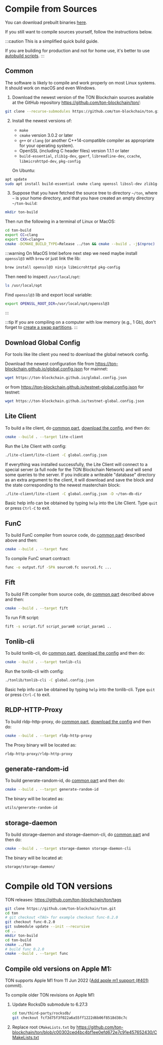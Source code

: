 # Compile from Sources

You can download prebuilt binaries [here](/develop/smart-contracts/environment/installation#1-download).

If you still want to compile sources yourself, follow the instructions below.

:::caution
This is a simplified quick build guide. 

If you are building for production and not for home use, it's better to use [autobuild scripts](https://github.com/ton-blockchain/ton/tree/master/.github/workflows).
:::

## Common

The software is likely to compile and work properly on most Linux systems. It should work on macOS and even Windows.

1) Download the newest version of the TON Blockchain sources available at the GitHub repository https://github.com/ton-blockchain/ton/:

```bash
git clone --recurse-submodules https://github.com/ton-blockchain/ton.git
```

2) Install the newest versions of:
   - `make`
   - `cmake` version 3.0.2 or later
   - `g++` or `clang` (or another C++14-compatible compiler as appropriate for your operating system).
   - OpenSSL (including C header files) version 1.1.1 or later
   - `build-essential`, `zlib1g-dev`, `gperf`, `libreadline-dev`, `ccache`, `libmicrohttpd-dev`, `pkg-config`

   On Ubuntu:

```bash
apt update
sudo apt install build-essential cmake clang openssl libssl-dev zlib1g-dev gperf libreadline-dev ccache libmicrohttpd-dev pkg-config
```


3) Suppose that you have fetched the source tree to directory `~/ton`, where `~` is your home directory, and that you have created an empty directory `~/ton-build`:

```bash
mkdir ton-build
```

Then run the following in a terminal of Linux or MacOS:

```bash
cd ton-build
export CC=clang
export CXX=clang++
cmake -DCMAKE_BUILD_TYPE=Release ../ton && cmake --build . -j$(nproc)
```

:::warning
On MacOS Intel before next step we need maybe install `openssl@3` with `brew` or just link the lib:

```zsh
brew install openssl@3 ninja libmicrohttpd pkg-config
```

Then need to inspect `/usr/local/opt`:

```zsh
ls /usr/local/opt
```

Find `openssl@3` lib and export local variable:

```zsh
export OPENSSL_ROOT_DIR=/usr/local/opt/openssl@3
```

:::

:::tip
If you are compiling on a computer with low memory (e.g., 1 Gb), don't forget to [create a swap partitions](/develop/howto/compile-swap).
:::

## Download Global Config

For tools like lite client you need to download the global network config.

Download the newest configuration file from https://ton-blockchain.github.io/global.config.json for mainnet:

```bash
wget https://ton-blockchain.github.io/global.config.json
```

or from https://ton-blockchain.github.io/testnet-global.config.json for testnet:

```bash
wget https://ton-blockchain.github.io/testnet-global.config.json
```

## Lite Client

To build a lite client, do [common part](/develop/howto/compile#common), [download the config](/develop/howto/compile#download-global-config), and then do:

```bash
cmake --build . --target lite-client
```

Run the Lite Client with config:

```bash
./lite-client/lite-client -C global.config.json
```

If everything was installed successfully, the Lite Client will connect to a special server (a full node for the TON Blockchain Network) and will send some queries to the server.
If you indicate a writeable "database" directory as an extra argument to the client, it will download and save the block and the state corresponding to the newest masterchain block:

```bash
./lite-client/lite-client -C global.config.json -D ~/ton-db-dir
```

Basic help info can be obtained by typing `help` into the Lite Client. Type `quit` or press `Ctrl-C` to exit.


## FunC

To build FunC compiler from source code, do [common part](/develop/howto/compile#common) described above and then:

```bash
cmake --build . --target func
```

To compile FunC smart contract:

```bash
func -o output.fif -SPA source0.fc source1.fc ...
```

## Fift

To build Fift compiler from source code, do [common part](/develop/howto/compile#common) described above and then:

```bash
cmake --build . --target fift
```

To run Fift script:

```bash
fift -s script.fif script_param0 script_param1 ..
```

## Tonlib-cli

To build tonlib-cli, do [common part](/develop/howto/compile#common), [download the config](/develop/howto/compile#download-global-config) and then do:

```bash
cmake --build . --target tonlib-cli
```

Run the tonlib-cli with config:

```bash
./tonlib/tonlib-cli -C global.config.json
```

Basic help info can be obtained by typing `help` into the tonlib-cli. Type `quit` or press `Ctrl-C` to exit.

## RLDP-HTTP-Proxy

To build rldp-http-proxy, do [common part](/develop/howto/compile#common), [download the config](/develop/howto/compile#download-global-config) and then do:

```bash
cmake --build . --target rldp-http-proxy
```

The Proxy binary will be located as:

```bash
rldp-http-proxy/rldp-http-proxy
```

## generate-random-id

To build generate-random-id, do [common part](/develop/howto/compile#common) and then do:

```bash
cmake --build . --target generate-random-id
```

The binary will be located as:

```bash
utils/generate-random-id
```

## storage-daemon

To build storage-daemon and storage-daemon-cli, do [common part](/develop/howto/compile#common) and then do:

```bash
cmake --build . --target storage-daemon storage-daemon-cli
```

The binary will be located at:

```bash
storage/storage-daemon/
```

# Compile old TON versions

TON releases: https://github.com/ton-blockchain/ton/tags

```bash
git clone https://github.com/ton-blockchain/ton.git
cd ton
# git checkout <TAG> for example checkout func-0.2.0
git checkout func-0.2.0
git submodule update --init --recursive 
cd ..
mkdir ton-build
cd ton-build
cmake ../ton
# build func 0.2.0
cmake --build . --target func
```

## Compile old versions on Apple M1:

TON supports Apple M1 from 11 Jun 2022 ([Add apple m1 support (#401)](https://github.com/ton-blockchain/ton/blob/c00302ced4bc4bf1ee0efd672e7c91e457652430) commit).

To compile older TON revisions on Apple M1:

1. Update RocksDb submodule to 6.27.3
   ```bash
   cd ton/third-party/rocksdb/
   git checkout fcf3d75f3f022a6a55ff1222d6b06f8518d38c7c
   ```

2. Replace root `CMakeLists.txt` by https://github.com/ton-blockchain/ton/blob/c00302ced4bc4bf1ee0efd672e7c91e457652430/CMakeLists.txt

